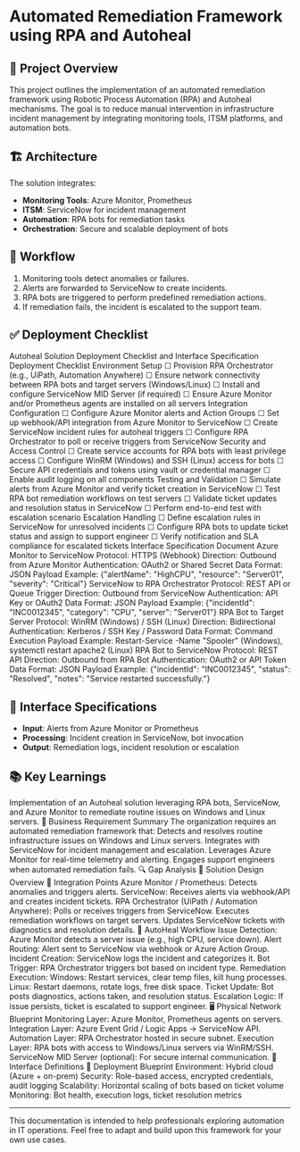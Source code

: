 # Automated Remediation Framework using RPA and Autoheal

## 📌 Project Overview
This project outlines the implementation of an automated remediation framework using Robotic Process Automation (RPA) and Autoheal mechanisms. The goal is to reduce manual intervention in infrastructure incident management by integrating monitoring tools, ITSM platforms, and automation bots.

## 🏗️ Architecture
The solution integrates:
- **Monitoring Tools**: Azure Monitor, Prometheus
- **ITSM**: ServiceNow for incident management
- **Automation**: RPA bots for remediation tasks
- **Orchestration**: Secure and scalable deployment of bots

## 🔄 Workflow
1. Monitoring tools detect anomalies or failures.
2. Alerts are forwarded to ServiceNow to create incidents.
3. RPA bots are triggered to perform predefined remediation actions.
4. If remediation fails, the incident is escalated to the support team.

## ✅ Deployment Checklist
Autoheal Solution Deployment Checklist and Interface Specification
Deployment Checklist
Environment Setup
☐ Provision RPA Orchestrator (e.g., UiPath, Automation Anywhere)
☐ Ensure network connectivity between RPA bots and target servers (Windows/Linux)
☐ Install and configure ServiceNow MID Server (if required)
☐ Ensure Azure Monitor and/or Prometheus agents are installed on all servers
Integration Configuration
☐ Configure Azure Monitor alerts and Action Groups
☐ Set up webhook/API integration from Azure Monitor to ServiceNow
☐ Create ServiceNow incident rules for autoheal triggers
☐ Configure RPA Orchestrator to poll or receive triggers from ServiceNow
Security and Access Control
☐ Create service accounts for RPA bots with least privilege access
☐ Configure WinRM (Windows) and SSH (Linux) access for bots
☐ Secure API credentials and tokens using vault or credential manager
☐ Enable audit logging on all components
Testing and Validation
☐ Simulate alerts from Azure Monitor and verify ticket creation in ServiceNow
☐ Test RPA bot remediation workflows on test servers
☐ Validate ticket updates and resolution status in ServiceNow
☐ Perform end-to-end test with escalation scenario
Escalation Handling
☐ Define escalation rules in ServiceNow for unresolved incidents
☐ Configure RPA bots to update ticket status and assign to support engineer
☐ Verify notification and SLA compliance for escalated tickets
Interface Specification Document
Azure Monitor to ServiceNow
Protocol: HTTPS (Webhook)
Direction: Outbound from Azure Monitor
Authentication: OAuth2 or Shared Secret
Data Format: JSON
Payload Example: {"alertName": "HighCPU", "resource": "Server01", "severity": "Critical"}
ServiceNow to RPA Orchestrator
Protocol: REST API or Queue Trigger
Direction: Outbound from ServiceNow
Authentication: API Key or OAuth2
Data Format: JSON
Payload Example: {"incidentId": "INC0012345", "category": "CPU", "server": "Server01"}
RPA Bot to Target Server
Protocol: WinRM (Windows) / SSH (Linux)
Direction: Bidirectional
Authentication: Kerberos / SSH Key / Password
Data Format: Command Execution
Payload Example: Restart-Service -Name "Spooler" (Windows), systemctl restart apache2 (Linux)
RPA Bot to ServiceNow
Protocol: REST API
Direction: Outbound from RPA Bot
Authentication: OAuth2 or API Token
Data Format: JSON
Payload Example: {"incidentId": "INC0012345", "status": "Resolved", "notes": "Service restarted successfully."}

## 🔌 Interface Specifications
- **Input**: Alerts from Azure Monitor or Prometheus
- **Processing**: Incident creation in ServiceNow, bot invocation
- **Output**: Remediation logs, incident resolution or escalation

## 📚 Key Learnings
Implementation of an Autoheal solution leveraging RPA bots, ServiceNow, and Azure Monitor to remediate routine issues on Windows and Linux servers.
🧭 Business Requirement Summary
The organization requires an automated remediation framework that:
Detects and resolves routine infrastructure issues on Windows and Linux servers.
Integrates with ServiceNow for incident management and escalation.
Leverages Azure Monitor for real-time telemetry and alerting.
Engages support engineers when automated remediation fails.
🔍 Gap Analysis
🧩 Solution Design Overview
🔗 Integration Points
Azure Monitor / Prometheus: Detects anomalies and triggers alerts.
ServiceNow: Receives alerts via webhook/API and creates incident tickets.
RPA Orchestrator (UiPath / Automation Anywhere):
Polls or receives triggers from ServiceNow.
Executes remediation workflows on target servers.
Updates ServiceNow tickets with diagnostics and resolution details.
🔄 AutoHeal Workflow
Issue Detection: Azure Monitor detects a server issue (e.g., high CPU, service down).
Alert Routing: Alert sent to ServiceNow via webhook or Azure Action Group.
Incident Creation: ServiceNow logs the incident and categorizes it.
Bot Trigger: RPA Orchestrator triggers bot based on incident type.
Remediation Execution:
Windows: Restart services, clear temp files, kill hung processes.
Linux: Restart daemons, rotate logs, free disk space.
Ticket Update: Bot posts diagnostics, actions taken, and resolution status.
Escalation Logic: If issue persists, ticket is escalated to support engineer.
🖥️ Physical Network Blueprint
Monitoring Layer: Azure Monitor, Prometheus agents on servers.
Integration Layer: Azure Event Grid / Logic Apps → ServiceNow API.
Automation Layer: RPA Orchestrator hosted in secure subnet.
Execution Layer: RPA bots with access to Windows/Linux servers via WinRM/SSH.
ServiceNow MID Server (optional): For secure internal communication.
🔌 Interface Definitions
🚀 Deployment Blueprint
Environment: Hybrid cloud (Azure + on-prem)
Security: Role-based access, encrypted credentials, audit logging
Scalability: Horizontal scaling of bots based on ticket volume
Monitoring: Bot health, execution logs, ticket resolution metrics

---

This documentation is intended to help professionals exploring automation in IT operations. Feel free to adapt and build upon this framework for your own use cases.
